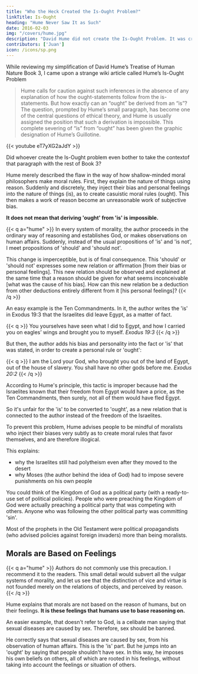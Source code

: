```yaml
---
title: "Who the Heck Created the Is-Ought Problem?"
linkTitle: Is-Ought
heading: "Hume Never Saw It as Such"
date: 2016-02-03
img: "/covers/hume.jpg"
description: "David Hume did not create the Is-Ought Problem. It was created by later academics for whatever reason"
contributors: ['Juan']
icon: /icons/sp.png
---
```



While reviewing my simplification of David Hume’s Treatise of Human Nature Book 3, I came upon a strange wiki article called Hume’s Is-Ought Problem

> Hume calls for caution against such inferences in the absence of any explanation of how the ought-statements follow from the is-statements. But how exactly can an “ought” be derived from an “is”? The question, prompted by Hume’s small paragraph, has become one of the central questions of ethical theory, and Hume is usually assigned the position that such a derivation is impossible. This complete severing of “is” from “ought” has been given the graphic designation of Hume’s Guillotine.

{{< youtube eT7yXG2aJdY >}}


Did whoever create the Is-Ought problem even bother to take the contextof that paragraph with the rest of Book 3?

Hume merely described the flaw in the way of how shallow-minded moral philosophers make moral rules. First, they explain the nature of things using reason. Suddenly and discretely, they inject their bias and personal feelings into the nature of things (is), as to create casuistic moral rules  (ought). This then makes a work of reason become an unreasonable work of subjective bias.

**It does not mean that deriving 'ought' from 'is' is impossible.**

{{< q a="hume" >}}
In every system of morality, the author proceeds in the ordinary way of reasoning and establishes God, or makes observations on human affairs. Suddenly, instead of the usual propositions of 'is' and 'is not', I meet propositions of 'should' and 'should not'. 

This change is imperceptible, but is of final consequence. This 'should' or 'should not' expresses some new relation or affirmation [from their bias or personal feelings]. This new relation should be observed and explained at the same time that a reason should be given for what seems inconceivable [what was the cause of his bias]. How can this new relation be a deduction from other deductions entirely different from it [his personal feelings]?
{{< /q >}}

An easy example is the Ten Commandments. In it, the author writes the 'is' in Exodus 19:3 that the Israelites did leave Egypt, as a matter of fact.

{{< q >}}
You yourselves have seen what I did to Egypt, and how I carried you on eagles’ wings and brought you to myself. 
<cite>Exodus 19:3</cite>
{{< /q >}}


But then, the author adds his bias and personality into the fact or 'is' that was stated, in order to create a personal rule or 'ought':

{{< q >}}
I am the Lord your God, who brought you out of the land of Egypt, out of the house of slavery. You shall have no other gods before me. 
<cite>Exodus 20:2</cite>
{{< /q >}}

According to Hume's principle, this tactic is improper because had the Israelites known that their freedom from Egypt would have a price, as the Ten Commandments, then surely, not all of them would have fled Egypt. 

So it's unfair for the 'is' to be converted to 'ought', as a new relation that is connected to the author instead of the freedom of the Israelites. 

To prevent this problem, Hume advises people to be mindful of moralists who inject their biases very subtly as to create moral rules that favor themselves, and are therefore illogical.

This explains:
- why the Israelites still had polytheism even after they moved to the desert
- why Moses (the author behind the idea of God) had to impose severe punishments on his own people 

You could think of the Kingdom of God as a political party (with a ready-to-use set of political policies). People who were preaching the Kingdom of God were actually preaching a political party that was competing with others. Anyone who was following the other political party was committing 'sin'.

Most of the prophets in the Old Testament were political propagandists (who advised policies against foreign invaders) more than being moralists.


## Morals are Based on Feelings

{{< q a="hume" >}}
Authors do not commonly use this precaution. I recommend it to the readers. This small detail would subvert all the vulgar systems of morality, and let us see that the distinction of vice and virtue is not founded merely on the relations of objects, and perceived by reason.
{{< /q >}}

Hume explains that morals are not based on the reason of humans, but on their feelings. **It is these feelings that humans use to base reasoning on.** 

An easier example, that doesn't refer to God, is a celibate man saying that sexual diseases are caused by sex. Therefore, sex should be banned. 

He correctly says that sexual diseases are caused by sex, from his observation of human affairs. This is the 'is' part. But he jumps into an 'ought' by saying that people shouldn't have sex. In this way, he imposes his own beliefs on others, all of which are rooted in his feelings, without taking into account the feelings or situation of others.
